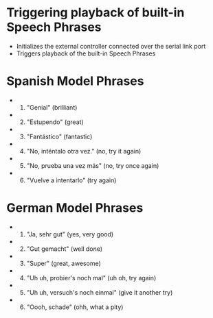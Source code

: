 # Triggering playback of built-in Speech Phrases

- Initializes the external controller connected over the serial link port
- Triggers playback of the built-in Speech Phrases


# Spanish Model Phrases
- 1. "Genial" (brilliant)
- 2. "Estupendo" (great)
- 3. "Fantástico" (fantastic)
- 4. "No, inténtalo otra vez." (no, try it again)
- 5. "No, prueba una vez más" (no, try once again)
- 6. "Vuelve a intentarlo" (try again)

# German Model Phrases
- 1. "Ja, sehr gut" (yes, very good)
- 2. "Gut gemacht" (well done)
- 3. "Super" (great, awesome)
- 4. "Uh uh, probier's noch mal" (uh oh, try again)
- 5. "Uh uh, versuch's noch einmal" (give it another try)
- 6. "Oooh, schade" (ohh, what a pity)


